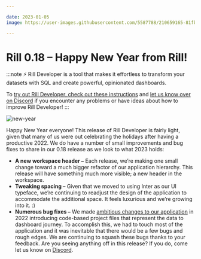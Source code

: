 ```yaml
---

date: 2023-01-05
image: https://user-images.githubusercontent.com/5587788/210659165-81fb6fd5-da74-478a-922a-9e4dd408e935.png

---
```


# Rill 0.18 – Happy New Year from Rill!

:::note
⚡ Rill Developer is a tool that makes it effortless to transform your datasets with SQL and create powerful, opinionated dashboards.

To [try out Rill Developer, check out these instructions](../install) and [let us know over on Discord](https://bit.ly/3bbcSl9) if you encounter any problems or have ideas about how to improve Rill Developer!
:::

![new-year](https://user-images.githubusercontent.com/5587788/210659165-81fb6fd5-da74-478a-922a-9e4dd408e935.png)

Happy New Year everyone! This release of Rill Developer is fairly light, given that many of us were out celebrating the holidays after having a productive 2022. We do have a number of small improvements and bug fixes to share in our 0.18 release as we look to what 2023 holds:

- **A new workspace header –** Each release, we’re making one small change toward a much bigger refactor of our application hierarchy. This release will have something much more visible; a new header in the workspace.
- **Tweaking spacing –** Given that we moved to using Inter as our UI typeface, we’re continuing to readjust the design of the application to accommodate the additional space. It feels luxurious and we’re growing into it. :)
- **Numerous bug fixes –** We made [ambitious changes to our application](https://docs.rilldata.com/notes/0.16) in 2022 introducing code-based project files that represent the data to dashboard journey. To accomplish this, we had to touch most of the application and it was inevitable that there would be a few bugs and rough edges. We are continuing to squash these bugs thanks to your feedback. Are you seeing anything off in this release? If you do, come let us know on [Discord](https://bit.ly/3bbcSl9).
